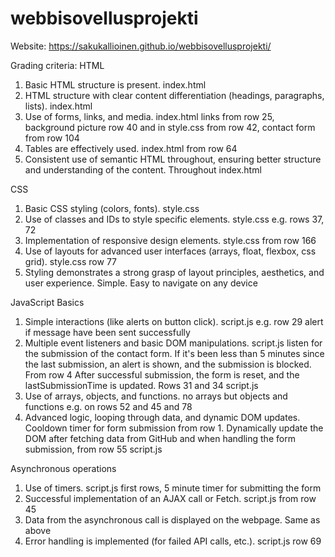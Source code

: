 # webbisovellusprojekti
 Website: https://sakukallioinen.github.io/webbisovellusprojekti/

 Grading criteria: HTML
 1. Basic HTML structure is present. index.html
 2. HTML structure with clear content differentiation (headings, paragraphs, lists). index.html
 3. Use of forms, links, and media. index.html links from row 25, background picture row 40 and in style.css from row 42, contact form from row 104
 4. Tables are effectively used. index.html from row 64
 5. Consistent use of semantic HTML throughout, ensuring better structure and understanding of the content. Throughout index.html

CSS
1. Basic CSS styling (colors, fonts). style.css
2. Use of classes and IDs to style specific elements. style.css e.g. rows 37, 72
3. Implementation of responsive design elements. style.css from row 166
4. Use of layouts for advanced user interfaces (arrays, float, flexbox, css grid). style.css row 77
5. Styling demonstrates a strong grasp of layout principles, aesthetics, and user experience. Simple. Easy to navigate on any device

JavaScript Basics
1. Simple interactions (like alerts on button click). script.js e.g. row 29 alert if message have been sent successfully
2. Multiple event listeners and basic DOM manipulations. script.js listen for the submission of the contact form. If it's been less than 5 minutes since the last submission, an alert is shown, and the submission is blocked. From row 4
After successful submission, the form is reset, and the lastSubmissionTime is updated. Rows 31 and 34 script.js
3. Use of arrays, objects, and functions. no arrays but objects and functions e.g. on rows 52 and 45 and 78
4. Advanced logic, looping through data, and dynamic DOM updates. Cooldown timer for form submission from row 1. Dynamically update the DOM after fetching data from GitHub and when handling the form submission, from row 55 script.js

Asynchronous operations
1. Use of timers. script.js first rows, 5 minute timer for submitting the form
2. Successful implementation of an AJAX call or Fetch. script.js from row 45
3. Data from the asynchronous call is displayed on the webpage. Same as above
4. Error handling is implemented (for failed API calls, etc.). script.js row 69
